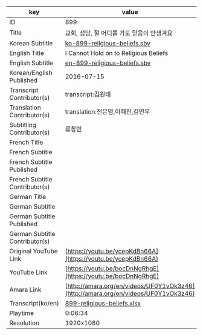 |  key  |  value  |
|-------|---------|
| ID            | 899 |
| Title         | 교회, 성당, 절 어디를 가도 믿음이 안생겨요 |
| Korean Subtitle | [ko-899-religious-beliefs.sbv](https://github.com/jungtosociety/dharma-qna/raw/master/sub/899/ko-899-religious-beliefs.sbv) |
| English Title | I Cannot Hold on to Religious Beliefs  |
| English Subtitle | [en-899-religious-beliefs.sbv](https://github.com/jungtosociety/dharma-qna/raw/master/sub/899/en-899-religious-beliefs.sbv) |
| Korean/English Published     | 2016-07-15 |
| Transcript Contributor(s)   | transcript:김원태 |
| Translation Contributor(s)   | translation:전은영,이혜진,김연우 |
| Subtitling Contributor(s)   | 류창민 |
| French Title |  |
| French Subtitle |  |
| French Subtitle Published |  |
| French Subtitle Contributor(s) |  |
| German Title |  |
| German Subtitle |  |
| German Subtitle Published |  |
| German Subtitle Contributor(s) |  |
| Original YouTube Link  | [https://youtu.be/ycepKdBn66A](https://youtu.be/ycepKdBn66A) |
| YouTube Link  | [https://youtu.be/bocDnNgRhgE](https://youtu.be/bocDnNgRhgE) |
| Amara Link    | [http://amara.org/en/videos/UF0Y1vOk3z46](http://amara.org/en/videos/UF0Y1vOk3z46) |
| Transcript(ko/en) | [899-religious-beliefs.xlsx](https://github.com/jungtosociety/dharma-qna/raw/master/sub/899/899-religious-beliefs.xlsx) |
| Playtime | 0:06:34 |
| Resolution | 1920x1080|
